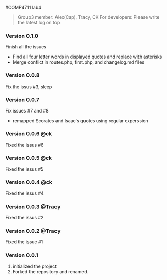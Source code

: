 #COMP4711 lab4
> Group3 member: Alex(Cap), Tracy, CK
> For developers:
> Please write the latest log on top

### Version 0.1.0
Finish all the issues
- Find all four letter words in displayed quotes and replace with asterisks
- Merge conflict in routes.php, first.php, and changelog.md files

### Version 0.0.8
Fix the issus #3, sleep

### Version 0.0.7
Fix issues #7 and #8
- remapped Scorates and Isaac's quotes using regular experssion 

### Version 0.0.6 @ck
Fixed the issus #6

### Version 0.0.5 @ck
Fixed the issus #5

### Version 0.0.4 @ck
Fixed the issus #4

### Version 0.0.3 @Tracy
Fixed the issus #2

### Version 0.0.2 @Tracy
Fixed the issue #1

### Version 0.0.1 
1. initialized the project
2. Forked the repository and renamed.
